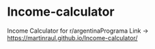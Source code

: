 # Income-calculator
Income Calculator for r/argentinaPrograma
Link → https://martinraul.github.io/Income-calculator/
